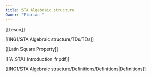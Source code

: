 ```yaml
---
title: STA Algebraic structure
Owner: "Florian "
---
```

[[Leson]]

[[ING1/STA Algebraic structure/TDs/TDs]]

[[Latin Square Property]]

  
![[A_STAI_Introduction_fr.pdf]]

[[ING1/STA Algebraic structure/Definitions/Definitions|Definitions]]

